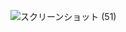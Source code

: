 ![スクリーンショット (51)](https://github.com/KazumasaMiwa/Final_Answer/assets/160115793/0d539ed8-b32a-4475-9204-2c9293d32b0d)
